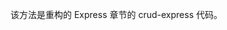 <!--
 * @Author: LemonSea
 * @Date: 2020-01-20 17:10:19
 * @LastEditTime : 2020-01-20 17:10:59
 * @LastEditors  : Please set LastEditors
 * @Description: In User Settings Edit
 * @FilePath: \Learning-Notes\MongoDB\code\crud-express\README.md
 -->
该方法是重构的 Express 章节的 crud-express 代码。